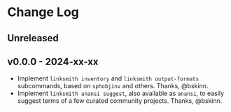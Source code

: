 # Change Log

## Unreleased

## v0.0.0 - 2024-xx-xx
- Implement `linksmith inventory` and `linksmith output-formats`
  subcommands, based on `sphobjinv` and others. Thanks, @bskinn.
- Implement `linksmith anansi suggest`, also available as `anansi`,
  to easily suggest terms of a few curated community projects.
  Thanks, @bskinn.
